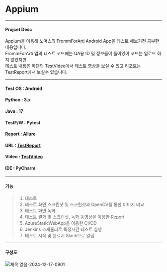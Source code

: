 # Appium

<hr/>

#### Projcet Desc
Appium을 이용해 노머스의 FrommForArti Android App을 테스트 해보기전 공부한 내용입니다. <br/>
FrommForArti 앱의 테스트 코드에는 QA용 ID 및 정보들이 들어있어 코드는 업로드 하지 않았지만 <br/>
테스트 내용은 하단의 TestVideo에서 테스트 영상을 보실 수 있고 리포트는 TestReport에서 보실수 있습니다.

<hr/>

#### Test OS : Android
#### Python  : 3.x
#### Java    : 17
#### TestF/W : Pytest
#### Report  : Allure
#### URL     : [TestReport](https://icy-smoke-08e20f11e.4.azurestaticapps.net/#)
#### Video   : [TestVideo](https://youtu.be/qVwRWyDyN_A)
#### IDE     : PyCharm

<hr/>

#### 기능
> 1. 테스트
> 2. 테스트 화면 스크린샷 및 스크린샷과 OpenCV를 통한 이미지 비교
> 3. 테스트 화면 녹화
> 4. 테스트 결과 및 스크린샷, 녹화 동영상을 이용한 Report
> 5. AzureStaticWebApp을 이용한 CI/CD
> 6. Jenkins 스케줄러로 특정시간 테스트 실행
> 7. 테스트 시작 및 완료시 Slack으로 알림

<hr/>

#### 구성도
![제목 없음-2024-12-17-0901](https://github.com/user-attachments/assets/8042d6ec-3abe-467d-8316-c3559775394b)
